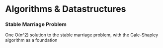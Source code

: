 # Algorithms & Datastructures

### Stable Marriage Problem
One O(n^2) solution to the stable marriage problem, with the Gale-Shapley algorithm as a foundation
